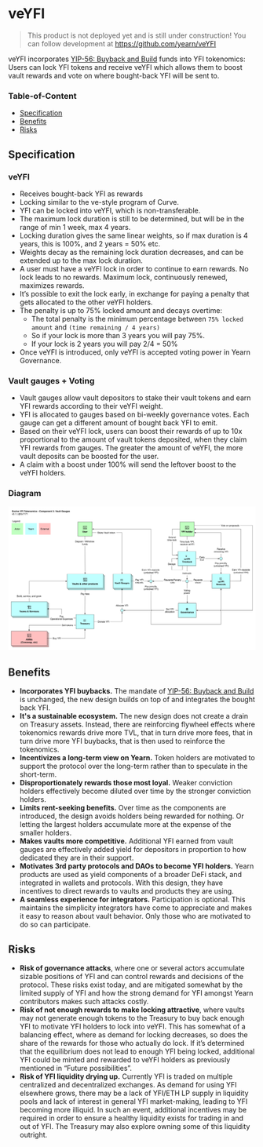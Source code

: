 # veYFI

> This product is not deployed yet and is still under construction! You can follow development at https://github.com/yearn/veYFI

veYFI incorporates [YIP-56: Buyback and Build](https://gov.yearn.finance/t/yip-56-buyback-and-build/8929) funds into YFI tokenomics: Users can lock YFI tokens and receive veYFI which allows them to boost vault rewards and vote on where bought-back YFI will be sent to.

### Table-of-Content
- [Specification](#specification)
- [Benefits](#benefits)
- [Risks](#risks)

## Specification

### veYFI

- Receives bought-back YFI as rewards
- Locking similar to the ve-style program of Curve.
- YFI can be locked into veYFI, which is non-transferable.
- The maximum lock duration is still to be determined, but will be in the range of min 1 week, max 4 years.
- Locking duration gives the same linear weights, so if max duration is 4 years, this is 100%, and 2 years = 50% etc.
- Weights decay as the remaining lock duration decreases, and can be extended up to the max lock duration.
- A user must have a veYFI lock in order to continue to earn rewards. No lock leads to no rewards. Maximum lock, continuously renewed, maximizes rewards.
- It’s possible to exit the lock early, in exchange for paying a penalty that gets allocated to the other veYFI holders.
- The penalty is up to 75% locked amount and decays overtime:
  - The total penalty is the minimum percentage between `75% locked amount` and `(time remaining / 4 years)`
  - So if your lock is more than 3 years you will pay 75%.
  - If your lock is 2 years you will pay 2/4 = 50%
- Once veYFI is introduced, only veYFI is accepted voting power in Yearn Governance.

### Vault gauges + Voting

- Vault gauges allow vault depositors to stake their vault tokens and earn YFI rewards according to their veYFI weight.
- YFI is allocated to gauges based on bi-weekly governance votes. Each gauge can get a different amount of bought back YFI to emit.
- Based on their veYFI lock, users can boost their rewards of up to 10x proportional to the amount of vault tokens deposited, when they claim YFI rewards from gauges. The greater the amount of veYFI, the more vault deposits can be boosted for the user.
- A claim with a boost under 100% will send the leftover boost to the veYFI holders.

### Diagram

![](https://raw.githubusercontent.com/yearn/YIPS/master/YIPS/assets/yip-65/03-gauges.svg)

## Benefits

- **Incorporates YFI buybacks.** The mandate of [YIP-56: Buyback and Build](https://gov.yearn.finance/t/yip-56-buyback-and-build/8929) is unchanged, the new design builds on top of and integrates the bought back YFI.
- **It's a sustainable ecosystem.** The new design does not create a drain on Treasury assets. Instead, there are reinforcing flywheel effects where tokenomics rewards drive more TVL, that in turn drive more fees, that in turn drive more YFI buybacks, that is then used to reinforce the tokenomics.
- **Incentivizes a long-term view on Yearn.** Token holders are motivated to support the protocol over the long-term rather than to speculate in the short-term.
- **Disproportionately rewards those most loyal.** Weaker conviction holders effectively become diluted over time by the stronger conviction holders.
- **Limits rent-seeking benefits.** Over time as the components are introduced, the design avoids holders being rewarded for nothing. Or letting the largest holders accumulate more at the expense of the smaller holders.
- **Makes vaults more competitive.** Additional YFI earned from vault gauges are effectively added yield for depositors in proportion to how dedicated they are in their support.
- **Motivates 3rd party protocols and DAOs to become YFI holders.** Yearn products are used as yield components of a broader DeFi stack, and integrated in wallets and protocols. With this design, they have incentives to direct rewards to vaults and products they are using.
- **A seamless experience for integrators.** Participation is optional. This maintains the simplicity integrators have come to appreciate and makes it easy to reason about vault behavior. Only those who are motivated to do so can participate.

## Risks

- **Risk of governance attacks**, where one or several actors accumulate sizable positions of YFI and can control rewards and decisions of the protocol. These risks exist today, and are mitigated somewhat by the limited supply of YFI and how the strong demand for YFI amongst Yearn contributors makes such attacks costly.
- **Risk of not enough rewards to make locking attractive**, where vaults may not generate enough tokens to the Treasury to buy back enough YFI to motivate YFI holders to lock into veYFI. This has somewhat of a balancing effect, where as demand for locking decreases, so does the share of the rewards for those who actually do lock. If it’s determined that the equilibrium does not lead to enough YFI being locked, additional YFI could be minted and rewarded to veYFI holders as previously mentioned in “Future possibilities”.
- **Risk of YFI liquidity drying up.** Currently YFI is traded on multiple centralized and decentralized exchanges. As demand for using YFI elsewhere grows, there may be a lack of YFI/ETH LP supply in liquidity pools and lack of interest in general YFI market-making, leading to YFI becoming more illiquid. In such an event, additional incentives may be required in order to ensure a healthy liquidity exists for trading in and out of YFI. The Treasury may also explore owning some of this liquidity outright.